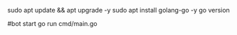 sudo apt update && apt upgrade -y
sudo apt install golang-go -y
go version

#bot start
go run cmd/main.go
